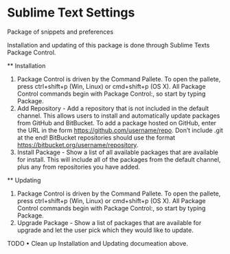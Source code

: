 Sublime Text Settings
=====================

Package of snippets and preferences

Installation and updating of this package is done through Sublime Texts Package Control.

** Installation
1. Package Control is driven by the Command Pallete. To open the pallete, press ctrl+shift+p (Win, Linux) or cmd+shift+p (OS X). All Package Control commands begin with Package Control:, so start by typing Package.
2. Add Repository - Add a repository that is not included in the default channel. This allows users to install and automatically update packages from GitHub and BitBucket. To add a package hosted on GitHub, enter the URL in the form https://github.com/username/repo. Don’t include .git at the end! BitBucket repositories should use the format https://bitbucket.org/username/repository.
3. Install Package - Show a list of all available packages that are available for install. This will include all of the packages from the default channel, plus any from repositories you have added.

** Updating
1. Package Control is driven by the Command Pallete. To open the pallete, press ctrl+shift+p (Win, Linux) or cmd+shift+p (OS X). All Package Control commands begin with Package Control:, so start by typing Package.
2. Upgrade Package - Show a list of packages that are available for upgrade and let the user pick which they would like to update.


TODO
• Clean up Installation and Updating documeation above.
